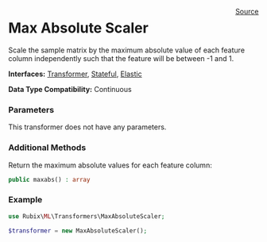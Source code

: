 <p><span style="float:right;"><a href="https://github.com/RubixML/RubixML/blob/master/src/Transformers/MaxAbsoluteScaler.php">Source</a></span></p>

# Max Absolute Scaler
Scale the sample matrix by the maximum absolute value of each feature column independently such that the feature will be between -1 and 1.

**Interfaces:** [Transformer](#transformers), [Stateful](#stateful), [Elastic](#elastic)

**Data Type Compatibility:** Continuous

### Parameters
This transformer does not have any parameters.

### Additional Methods
Return the maximum absolute values for each feature column:
```php
public maxabs() : array
```

### Example
```php
use Rubix\ML\Transformers\MaxAbsoluteScaler;

$transformer = new MaxAbsoluteScaler();
```